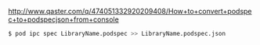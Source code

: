 http://www.qaster.com/q/474051332920209408/How+to+convert+podspec+to+podspecjson+from+console


``` sh
$ pod ipc spec LibraryName.podspec >> LibraryName.podspec.json
```
